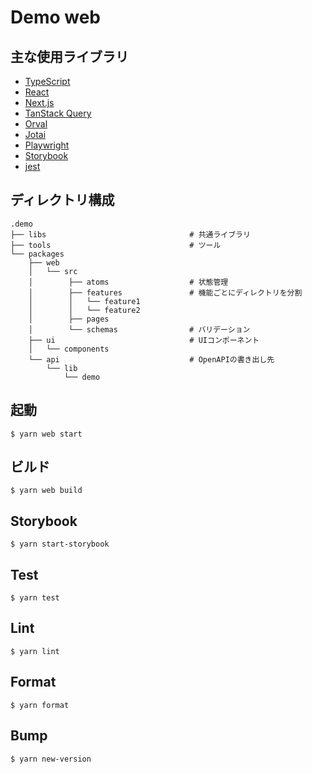 # Demo web

## 主な使用ライブラリ

- [TypeScript](https://www.typescriptlang.org/)
- [React](https://ja.reactjs.org/)
- [Next.js](https://nextjs.org/)
- [TanStack Query](https://tanstack.com/query)
- [Orval](https://orval.dev/)
- [Jotai](https://jotai.org/)
- [Playwright](https://playwright.dev/)
- [Storybook](https://storybook.js.org/)
- [jest](https://jestjs.io/ja/)

## ディレクトリ構成

```
.demo
├── libs                                # 共通ライブラリ
├── tools                               # ツール
└── packages
    ├── web
    │   └── src
    │        ├── atoms                  # 状態管理
    │        ├── features               # 機能ごとにディレクトリを分割
    │        │   └── feature1
    │        │   └── feature2
    │        ├── pages
    │        └── schemas      　　　　　　# バリデーション
    ├── ui                              # UIコンポーネント
    │   └── components
    └── api                             # OpenAPIの書き出し先
        └── lib
            └── demo
```

## 起動

```shell script
$ yarn web start
```

## ビルド

```shell script
$ yarn web build
```

## Storybook

```shell script
$ yarn start-storybook
```

## Test

```shell script
$ yarn test
```

## Lint

```shell script
$ yarn lint
```

## Format

```shell script
$ yarn format
```

## Bump

```shell script
$ yarn new-version
```
